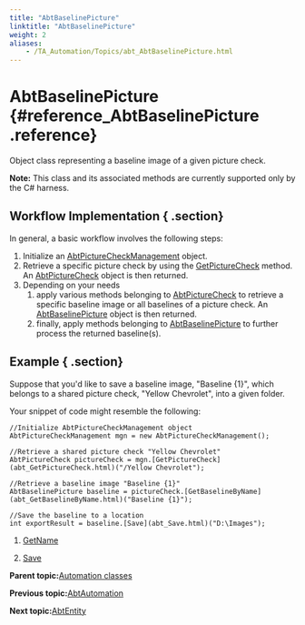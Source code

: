 ```yaml
--- 
title: "AbtBaselinePicture"
linktitle: "AbtBaselinePicture"
weight: 2
aliases: 
    - /TA_Automation/Topics/abt_AbtBaselinePicture.html
---
```

# AbtBaselinePicture {#reference_AbtBaselinePicture .reference}

Object class representing a baseline image of a given picture check.

**Note:** This class and its associated methods are currently supported only by the C\# harness.

## Workflow Implementation { .section}

In general, a basic workflow involves the following steps:

1.  Initialize an [AbtPictureCheckManagement](abt_AbtPictureCheckManagement.html) object.
2.  Retrieve a specific picture check by using the [GetPictureCheck](abt_GetPictureCheck.html) method. An [AbtPictureCheck](abt_AbtPictureCheck.html) object is then returned.
3.  Depending on your needs
    1.  apply various methods belonging to [AbtPictureCheck](abt_AbtPictureCheck.html) to retrieve a specific baseline image or all baselines of a picture check. An [AbtBaselinePicture](abt_AbtBaselinePicture.html) object is then returned.
    2.  finally, apply methods belonging to [AbtBaselinePicture](abt_AbtBaselinePicture.html) to further process the returned baseline\(s\).

## Example { .section}

Suppose that you'd like to save a baseline image, "Baseline \{1\}", which belongs to a shared picture check, "Yellow Chevrolet", into a given folder.

Your snippet of code might resemble the following:

```
//Initialize AbtPictureCheckManagement object
AbtPictureCheckManagement mgn = new AbtPictureCheckManagement();

//Retrieve a shared picture check "Yellow Chevrolet"
AbtPictureCheck pictureCheck = mgn.[GetPictureCheck](abt_GetPictureCheck.html)("/Yellow Chevrolet");

//Retrieve a baseline image "Baseline {1}"
AbtBaselinePicture baseline = pictureCheck.[GetBaselineByName](abt_GetBaselineByName.html)("Baseline {1}");

//Save the baseline to a location
int exportResult = baseline.[Save](abt_Save.html)("D:\Images");
```

1.  [GetName](../../TA_Automation/Topics/abt_GetName_BaselinePicture.html)  

2.  [Save](../../TA_Automation/Topics/abt_Save.html)  


**Parent topic:**[Automation classes](../../TA_Automation/Topics/abt_methods_abt.html)

**Previous topic:**[AbtAutomation](../../TA_Automation/Topics/abt_AbtAutomation.html)

**Next topic:**[AbtEntity](../../TA_Automation/Topics/abt_AbtEntity.html)

